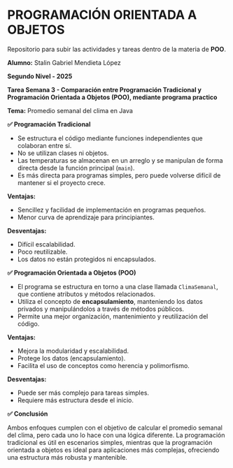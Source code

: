 # PROGRAMACIÓN ORIENTADA A OBJETOS

Repositorio para subir las actividades y tareas dentro de la materia de **POO**.

**Alumno:** Stalin Gabriel Mendieta López

**Segundo Nivel - 2025**

**Tarea Semana 3 - Comparación entre Programación Tradicional y Programación Orientada a Objetos (POO), mediante programa practico**

**Tema:** Promedio semanal del clima en Java

**✅ Programación Tradicional**

- Se estructura el código mediante funciones independientes que colaboran entre sí.
- No se utilizan clases ni objetos.
- Las temperaturas se almacenan en un arreglo y se manipulan de forma directa desde la función principal (`main`).
- Es más directa para programas simples, pero puede volverse difícil de mantener si el proyecto crece.

**Ventajas:**
- Sencillez y facilidad de implementación en programas pequeños.
- Menor curva de aprendizaje para principiantes.

**Desventajas:**
- Difícil escalabilidad.
- Poco reutilizable.
- Los datos no están protegidos ni encapsulados.

**✅ Programación Orientada a Objetos (POO)**

- El programa se estructura en torno a una clase llamada `ClimaSemanal`, que contiene atributos y métodos relacionados.
- Utiliza el concepto de **encapsulamiento**, manteniendo los datos privados y manipulándolos a través de métodos públicos.
- Permite una mejor organización, mantenimiento y reutilización del código.

**Ventajas:**
- Mejora la modularidad y escalabilidad.
- Protege los datos (encapsulamiento).
- Facilita el uso de conceptos como herencia y polimorfismo.

**Desventajas:**
- Puede ser más complejo para tareas simples.
- Requiere más estructura desde el inicio.

**✅ Conclusión**

Ambos enfoques cumplen con el objetivo de calcular el promedio semanal del clima, pero cada uno lo hace con una lógica diferente. La programación tradicional es útil en escenarios simples, mientras que la programación orientada a objetos es ideal para aplicaciones más complejas, ofreciendo una estructura más robusta y mantenible.

